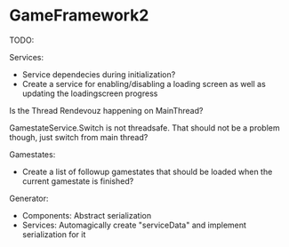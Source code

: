 # GameFramework2

TODO:

Services:
- Service dependecies during initialization?
- Create a service for enabling/disabling a loading screen as well as updating the loadingscreen progress

Is the Thread Rendevouz happening on MainThread?

GamestateService.Switch is not threadsafe. That should not be a problem though, just switch from main thread?

Gamestates:
- Create a list of followup gamestates that should be loaded when the current gamestate is finished?

Generator:
- Components: Abstract serialization
- Services: Automagically create "serviceData" and implement serialization for it
